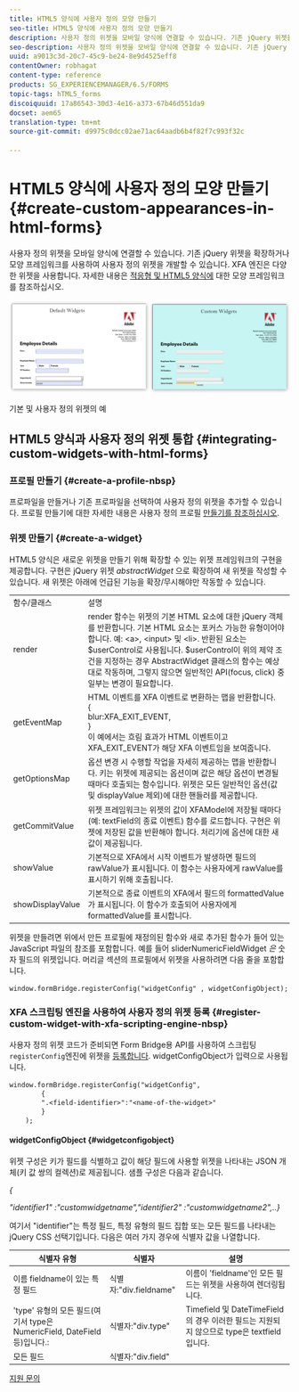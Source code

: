 ```yaml
---
title: HTML5 양식에 사용자 정의 모양 만들기
seo-title: HTML5 양식에 사용자 정의 모양 만들기
description: 사용자 정의 위젯을 모바일 양식에 연결할 수 있습니다. 기존 jQuery 위젯을 확장하거나 사용자 정의 위젯을 개발할 수 있습니다.
seo-description: 사용자 정의 위젯을 모바일 양식에 연결할 수 있습니다. 기존 jQuery 위젯을 확장하거나 사용자 정의 위젯을 개발할 수 있습니다.
uuid: a9013c3d-20c7-45c9-be24-8e9d4525eff8
contentOwner: robhagat
content-type: reference
products: SG_EXPERIENCEMANAGER/6.5/FORMS
topic-tags: hTML5_forms
discoiquuid: 17a86543-30d3-4e16-a373-67b46d551da9
docset: aem65
translation-type: tm+mt
source-git-commit: d9975c0dcc02ae71ac64aadb6b4f82f7c993f32c

---
```



# HTML5 양식에 사용자 정의 모양 만들기{#create-custom-appearances-in-html-forms}

사용자 정의 위젯을 모바일 양식에 연결할 수 있습니다. 기존 jQuery 위젯을 확장하거나 모양 프레임워크를 사용하여 사용자 정의 위젯을 개발할 수 있습니다. XFA 엔진은 다양한 위젯을 사용합니다. 자세한 내용은 [적응형 및 HTML5 양식에](/help/forms/using/introduction-widgets.md) 대한 모양 프레임워크를 참조하십시오.

![기본 및 사용자 정의 위젯의 예](assets/custom-widgets.jpg)

기본 및 사용자 정의 위젯의 예

## HTML5 양식과 사용자 정의 위젯 통합 {#integrating-custom-widgets-with-html-forms}

### 프로필 만들기 {#create-a-profile-nbsp}

프로파일을 만들거나 기존 프로파일을 선택하여 사용자 정의 위젯을 추가할 수 있습니다. 프로필 만들기에 대한 자세한 내용은 사용자 정의 프로필 [만들기를 참조하십시오](/help/forms/using/custom-profile.md).

### 위젯 만들기 {#create-a-widget}

HTML5 양식은 새로운 위젯을 만들기 위해 확장할 수 있는 위젯 프레임워크의 구현을 제공합니다. 구현은 jQuery 위젯 *abstractWidget* 으로 확장하여 새 위젯을 작성할 수 있습니다. 새 위젯은 아래에 언급된 기능을 확장/무시해야만 작동할 수 있습니다.

<table>
 <tbody>
  <tr>
   <td>함수/클래스</td>
   <td>설명</td>
  </tr>
  <tr>
   <td>render</td>
   <td>render 함수는 위젯의 기본 HTML 요소에 대한 jQuery 객체를 반환합니다. 기본 HTML 요소는 포커스 가능한 유형이어야 합니다. 예: &lt;a&gt;, &lt;input&gt; 및 &lt;li&gt;. 반환된 요소는 $userControl로 사용됩니다. $userControl이 위의 제약 조건을 지정하는 경우 AbstractWidget 클래스의 함수는 예상대로 작동하며, 그렇지 않으면 일반적인 API(focus, click) 중 일부는 변경이 필요합니다. </td>
  </tr>
  <tr>
   <td>getEventMap</td>
   <td>HTML 이벤트를 XFA 이벤트로 변환하는 맵을 반환합니다. <br /> {<br /> blur:XFA_EXIT_EVENT,<br /> }<br /> 이 예에서는 흐림 효과가 HTML 이벤트이고 XFA_EXIT_EVENT가 해당 XFA 이벤트임을 보여줍니다. </td>
  </tr>
  <tr>
   <td>getOptionsMap</td>
   <td>옵션 변경 시 수행할 작업을 자세히 제공하는 맵을 반환합니다. 키는 위젯에 제공되는 옵션이며 값은 해당 옵션이 변경될 때마다 호출되는 함수입니다. 위젯은 모든 일반적인 옵션(값 및 displayValue 제외)에 대한 핸들러를 제공합니다.</td>
  </tr>
  <tr>
   <td>getCommitValue</td>
   <td>위젯 프레임워크는 위젯의 값이 XFAModel에 저장될 때마다(예: textField의 종료 이벤트) 함수를 로드합니다. 구현은 위젯에 저장된 값을 반환해야 합니다. 처리기에 옵션에 대한 새 값이 제공됩니다.</td>
  </tr>
  <tr>
   <td>showValue</td>
   <td>기본적으로 XFA에서 시작 이벤트가 발생하면 필드의 rawValue가 표시됩니다. 이 함수는 사용자에게 rawValue를 표시하기 위해 호출됩니다. </td>
  </tr>
  <tr>
   <td>showDisplayValue</td>
   <td>기본적으로 종료 이벤트의 XFA에서 필드의 formattedValue가 표시됩니다. 이 함수가 호출되어 사용자에게 formattedValue를 표시합니다. </td>
  </tr>
 </tbody>
</table>

위젯을 만들려면 위에서 만든 프로필에 재정의된 함수와 새로 추가된 함수가 들어 있는 JavaScript 파일의 참조를 포함합니다. 예를 들어 sliderNumericFieldWidget *은* 숫자 필드의 위젯입니다. 머리글 섹션의 프로필에서 위젯을 사용하려면 다음 줄을 포함합니다.

```
window.formBridge.registerConfig("widgetConfig" , widgetConfigObject);
```

### XFA 스크립팅 엔진을 사용하여 사용자 정의 위젯 등록 {#register-custom-widget-with-xfa-scripting-engine-nbsp}

사용자 정의 위젯 코드가 준비되면 Form Bridge용 API를 사용하여 스크립팅 `registerConfig`엔진에 위젯을 [등록합니다](/help/forms/using/form-bridge-apis.md). widgetConfigObject가 입력으로 사용됩니다.

```
window.formBridge.registerConfig("widgetConfig",
        {
        ".<field-identifier>":"<name-of-the-widget>"
        }
    );
```

#### widgetConfigObject {#widgetconfigobject}

위젯 구성은 키가 필드를 식별하고 값이 해당 필드에 사용할 위젯을 나타내는 JSON 개체(키 값 쌍의 컬렉션)로 제공됩니다. 샘플 구성은 다음과 같습니다.

*{*

*&quot;identifier1&quot; :&quot;customwidgetname&quot;,&quot;identifier2&quot; :&quot;customwidgetname2&quot;,..}*

여기서 &quot;identifier&quot;는 특정 필드, 특정 유형의 필드 집합 또는 모든 필드를 나타내는 jQuery CSS 선택기입니다. 다음은 여러 가지 경우에 식별자 값을 나열합니다.

| 식별자 유형 | 식별자 | 설명 |
|---|---|---|
| 이름 fieldname이 있는 특정 필드 | 식별자:&quot;div.fieldname&quot; | 이름이 &#39;fieldname&#39;인 모든 필드는 위젯을 사용하여 렌더링됩니다. |
| &#39;type&#39; 유형의 모든 필드(여기서 type은 NumericField, DateField 등)입니다.: | 식별자:&quot;div.type&quot; | Timefield 및 DateTimeField의 경우 이러한 필드는 지원되지 않으므로 type은 textfield입니다. |
| 모든 필드 | 식별자:&quot;div.field&quot; |  |

[지원 문의](https://www.adobe.com/account/sign-in.supportportal.html)
